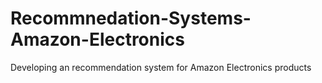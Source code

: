 # Recommnedation-Systems-Amazon-Electronics
Developing an recommendation system for Amazon Electronics products

